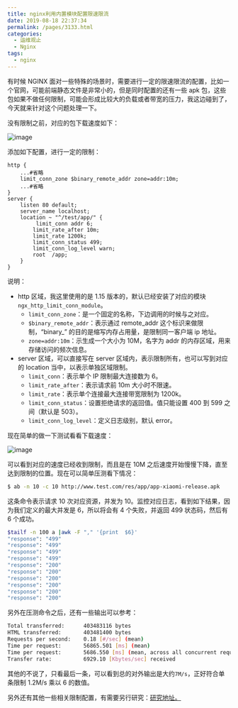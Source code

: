 ```yaml
---
title: nginx利用内置模块配置限速限流
date: 2019-08-18 22:37:34
permalink: /pages/3133.html
categories:
  - 运维观止
  - Nginx
tags:
  - nginx
---
```


有时候 NGINX 面对一些特殊的场景时，需要进行一定的限速限流的配置，比如一个官网，可能前端静态文件是非常小的，但是同时配置的还有一些 apk 包，这些包如果不做任何限制，可能会形成比较大的负载或者带宽的压力，我这边碰到了，今天就来针对这个问题处理一下。



没有限制之前，对应的包下载速度如下：





![image](http://t.eryajf.net/imgs/2021/09/d060cd11b5c88123.jpg)





添加如下配置，进行一定的限制：



```nginx
http {
    ...#省略
    limit_conn_zone $binary_remote_addr zone=addr:10m;
    ...#省略
}
server {
    listen 80 default;
    server_name localhost;
    location ~ "^/test/app/" {
         limit_conn addr 6;
        limit_rate_after 10m;
        limit_rate 1200k;
        limit_conn_status 499;
        limit_conn_log_level warn;
        root  /app;
    }
}
```



说明：



- http 区域，我这里使用的是 1.15 版本的，默认已经安装了对应的模块`ngx_http_limit_conn_module`。
  - `limit_conn_zone`：是一个固定的名称，下边调用的时候与之对应。
  - `$binary_remote_addr`：表示通过 remote_addr 这个标识来做限制，“binary_” 的目的是缩写内存占用量，是限制同一客户端 ip 地址。
  - `zone=addr:10m`：示生成一个大小为 10M，名字为 addr 的内存区域，用来存储访问的频次信息。
- server 区域，可以直接写在 server 区域内，表示限制所有，也可以写到对应的 location 当中，以表示单独区域限制。
  - `limit_conn`：表示单个 IP 限制最大连接数为 6。
  - `limit_rate_after`：表示请求前 10m 大小时不限速。
  - `limit_rate`：表示单个连接最大连接带宽限制为 1200k。
  - `limit_conn_status`：设置拒绝请求的返回值。值只能设置 400 到 599 之间（默认是 503）。
  - `limit_conn_log_level`：定义日志级别，默认 error。



现在简单的做一下测试看看下载速度：





![image](http://t.eryajf.net/imgs/2021/09/f911e2a4628f1191.jpg)





可以看到对应的速度已经收到限制，而且是在 10M 之后速度开始慢慢下降，直至达到限制的位置。现在可以简单压测看下情况：



```sh
$ ab -n 10 -c 10 http://www.test.com/res/app/app-xiaomi-release.apk
```



这条命令表示请求 10 次对应资源，并发为 10。监控对应日志，看到如下结果，因为我们定义的最大并发是 6，所以将会有 4 个失败，并返回 499 状态码，然后有 6 个成功。



```sh
$tailf -n 100 a |awk -F "," '{print  $6}'
"response": "499"
"response": "499"
"response": "499"
"response": "499"
"response": "200"
"response": "200"
"response": "200"
"response": "200"
"response": "200"
"response": "200"
```



另外在压测命令之后，还有一些输出可以参考：



```sh
Total transferred:      403483116 bytes
HTML transferred:       403481400 bytes
Requests per second:    0.18 [#/sec] (mean)
Time per request:       56865.501 [ms] (mean)
Time per request:       5686.550 [ms] (mean, across all concurrent requests)
Transfer rate:          6929.10 [Kbytes/sec] received
```



其他的不说了，只看最后一条，可以看到总的对外输出是大约`7M/s`，正好符合单条限制 1.2M/s 乘以 6 的数值。



另外还有其他一些相关限制配置，有需要另行研究：[研究地址。](http://t.cn/AiH218nT)
